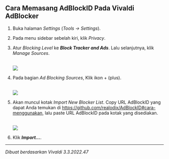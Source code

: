 ## Cara Memasang AdBlockID Pada Vivaldi AdBlocker

1. Buka halaman _Settings_ (_Tools -> Settings_).
2. Pada menu sidebar sebelah kiri, klik *Privacy*.
3. Atur _Blocking Level_ ke **_Block Tracker and Ads_**. Lalu selanjutnya, klik _Manage Sources_.

   <br>![](https://i.imgur.com/15VatL0.png)<br>

4. Pada bagian *Ad Blocking Sources*, Klik ikon + (plus).

   <br>![](https://i.imgur.com/IBwn8H8.png)<br>


5. Akan muncul kotak *Import New Blocker List*. Copy URL AdBlockID yang dapat Anda temukan di https://github.com/realodix/AdBlockID#cara-menggunakan, lalu paste URL AdBlockID pada kotak yang disediakan.

   <br>![](https://i.imgur.com/zBKVVGr.png)<br>

6. Klik **_Import..._**.

---
_Dibuat berdasarkan Vivaldi 3.3.2022.47_
